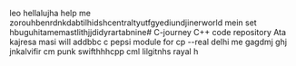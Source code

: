 leo hellalujha help me zorouhbenrdnkdabtilhidshcentraltyutfgyediundjinerworld mein set hbuguhitamemastlithjjdidyrartabnine# C-journey
C++ code repository
Ata kajresa masi
will addbbc
c pepsi module for cp
--real
delhi me
gagdmj
ghj
jnkalvifir
cm punk
swifthhhcpp
cml
lilgitnhs
rayal
h
